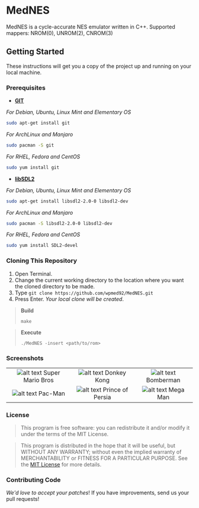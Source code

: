 # MedNES
MedNES is a cycle-accurate NES emulator written in C++.
Supported mappers: NROM(0), UNROM(2), CNROM(3)

## Getting Started ##
These instructions will get you a copy of the project up and running on your local machine.

### Prerequisites ###
* **[GIT](https://git-scm.com)**

_For Debian, Ubuntu, Linux Mint and Elementary OS_
```bash
sudo apt-get install git
```

_For ArchLinux and Manjaro_
```bash
sudo pacman -S git
```

_For RHEL, Fedora and CentOS_
```bash
sudo yum install git
```

* **[libSDL2](https://www.libsdl.org/download-2.0.php)**

_For Debian, Ubuntu, Linux Mint and Elementary OS_
```bash
sudo apt-get install libsdl2-2.0-0 libsdl2-dev
```

_For ArchLinux and Manjaro_
```bash
sudo pacman -S libsdl2-2.0-0 libsdl2-dev
```

_For RHEL, Fedora and CentOS_
```bash
sudo yum install SDL2-devel
```

### Cloning This Repository ###
1. Open Terminal.
2. Change the current working directory to the location where you want the cloned directory to be made.
3. Type `git clone https://github.com/wpmed92/MedNES.git`
4. Press Enter. *Your local clone will be created*.

> **Build**
>
> `make`

> **Execute**
>
> `./MedNES -insert <path/to/rom>`

### Screenshots ###

| | | |
|:-------------------------:|:-------------------------:|:-------------------------:|
|![alt text](https://github.com/wpmed92/MedNES/blob/master/screenshots/Super%20Mario%20Bros.png) Super Mario Bros |  ![alt text](https://github.com/wpmed92/MedNES/blob/master/screenshots/Donkey%20Kong.png) Donkey Kong |![alt text](https://github.com/wpmed92/MedNES/blob/master/screenshots/Bomberman.png) Bomberman |
|![alt text](https://github.com/wpmed92/MedNES/blob/master/screenshots/Pac-Man.png) Pac-Man |  ![alt text](https://github.com/wpmed92/MedNES/blob/master/screenshots/Price%20of%20Persia.png) Prince of Persia |![alt text](https://github.com/wpmed92/MedNES/blob/master/screenshots/Mega%20Man.png) Mega Man |

### License ###
>This program is free software: you can redistribute it and/or modify it under the terms of the MIT License.

>This program is distributed in the hope that it will be useful, but WITHOUT ANY WARRANTY; without even the implied warranty of MERCHANTABILITY or FITNESS FOR A PARTICULAR PURPOSE. See the [MIT License](https://en.wikipedia.org/wiki/MIT_License) for more details.

### Contributing Code ###
_We'd love to accept your patches_! If you have improvements, send us your pull requests!
